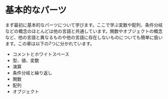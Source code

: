 # 基本的なパーツ
まず最初に基本的なパーツについて学びます。ここで学ぶ変数や配列、条件分岐などの概念のほとんどは他の言語と共通しています。関数やオブジェクトの概念など、他の言語と異なるものや他の言語に存在しないものについても簡単に扱います。この章は以下の7つに分かれています。

* コメントとホワイトスペース
* 型、値、変数
* 演算
* 条件分岐と繰り返し
* 関数
* 配列
* オブジェクト
